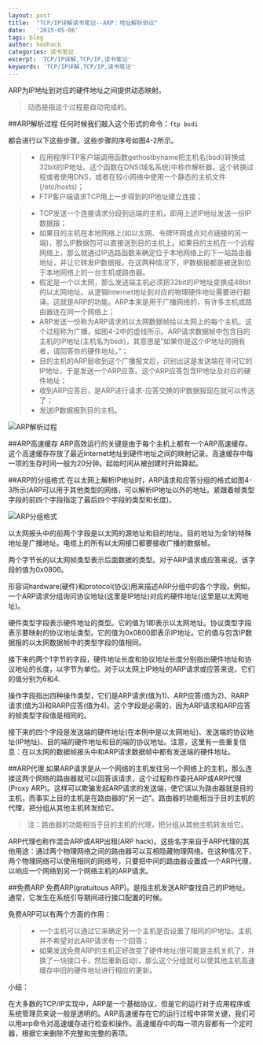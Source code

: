 ```yaml
---
layout: post
title:  "TCP/IP详解读书笔记--ARP：地址解析协议"
date:   '2015-05-06'
tags: blog
author: hoohack
categories: 读书笔记
excerpt: 'TCP/IP详解,TCP/IP,读书笔记'
keywords: 'TCP/IP详解,TCP/IP,读书笔记'
---
```


ARP为IP地址到对应的硬件地址之间提供动态映射。

>动态是指这个过程是自动完成的。

##ARP解析过程
任何时候我们敲入这个形式的命令：`ftp bsdi`

都会进行以下这些步骤。这些步骤的序号如图4-2所示。

> * 应用程序FTP客户端调用函数gethostbyname把主机名(bsdi)转换成32bit的IP地址。这个函数在DNS(域名系统)中称作解析器。这个转换过程或者使用DNS，或者在较小网络中使用一个静态的主机文件(/etc/hosts)；
> * FTP客户端请求TCP用上一步得到的IP地址建立连接；



> * TCP发送一个连接请求分段到远端的主机，即用上述IP地址发送一份IP数据报；
> * 如果目的主机在本地网络上(如以太网、令牌环网或点对点链接的另一端)，那么IP数据包可以直接送到目的主机上。如果目的主机在一个远程网络上，那么就通过IP选路函数来确定位于本地网络上的下一站路由器地址，并让它转发IP数据报。在这两种情况下，IP数据报都是被送到位于本地网络上的一台主机或路由器。
> * 假定是一个以太网，那么发送端主机必须把32bit的IP地址变换成48bit的以太网地址。从逻辑Internet地址到对应的物理硬件地址需要进行翻译。这就是ARP的功能。ARP本来是用于广播网络的，有许多主机或路由器连在同一个网络上；
> * ARP发送一份称为ARP请求的以太网数据帧给以太网上的每个主机。这个过程称为广播，如图4-2中的虚线所示。ARP请求数据帧中包含目的主机的IP地址(主机名为bsdi)，其意思是“如果你是这个IP地址的拥有者，请回答你的硬件地址。”；
> * 目的主机的ARP层收到这个广播报文后，识别出这是发送端在寻问它的IP地址，于是发送一个ARP应答。这个ARP应答包含IP地址及对应的硬件地址；
> * 收到ARP应答后，是ARP进行请求-应答交换的IP数据报现在就可以传送了；
> * 发送IP数据报到目的主机。

![ARP解析过程](http://7u2eqw.com1.z0.glb.clouddn.com/tcp-ip-illustrated-4-2.png)

##ARP高速缓存
ARP高效运行的关键是由于每个主机上都有一个ARP高速缓存。这个高速缓存存放了最近Internet地址到硬件地址之间的映射记录。高速缓存中每一项的生存时间一般为20分钟。起始时间从被创建时开始算起。

##ARP的分组格式
在以太网上解析IP地址时，ARP请求和应答分组的格式如图4-3所示(ARP可以用于其他类型的网络，可以解析IP地址以外的地址。紧跟着帧类型字段的前四个字段指定了最后四个字段的类型和长度)。

![ARP分组格式](http://7u2eqw.com1.z0.glb.clouddn.com/tcp-ip-illustrated-4-3.png)

以太网报头中的前两个字段是以太网的源地址和目的地址。目的地址为全1的特殊地址是广播地址。电缆上的所有以太网接口都要接收广播的数据帧。

两个字节长的以太网帧类型表示后面数据的类型。对于ARP请求或应答来说，该字段的值为0x0806。

形容词hardware(硬件)和protocol(协议)用来描述ARP分组中的各个字段。例如，一个ARP请求分组询问协议地址(这里是IP地址)对应的硬件地址(这里是以太网地址)。

硬件类型字段表示硬件地址的类型。它的值为1即表示以太网地址。协议类型字段表示要映射的协议地址类型。它的值为0x0800即表示IP地址。它的值与包含IP数据报的以太网数据帧中的类型字段的值相同。

接下来的两个1字节的字段，硬件地址长度和协议地址长度分别指出硬件地址和协议地址的长度，以字节为单位。对于以太网上IP地址的ARP请求或应答来说，它们的值分别为6和4.

操作字段指出四种操作类型，它们是ARP请求(值为1)、ARP应答(值为2)、RARP请求(值为3)和RARP应答(值为4)。这个字段是必需的，因为ARP请求和ARP应答的帧类型字段值是相同的。

接下来的四个字段是发送端的硬件地址(在本例中是以太网地址)、发送端的协议地址(IP地址)、目的端的硬件地址和目的端的协议地址。注意，这里有一些重复信息：在以太网的数据帧报头中和ARP请求数据帧中都有发送端的硬件地址。

##ARP代理
如果ARP请求是从一个网络的主机发往另一个网络上的主机，那么连接这两个网络的路由器就可以回答该请求，这个过程称作委托ARP或ARP代理(Proxy ARP)。这样可以欺骗发起ARP请求的发送端，使它误以为路由器就是目的主机，而事实上目的主机是在路由器的“另一边”。路由器的功能相当于目的主机的代理，把分组从其他主机转发给它。

>注：路由器的功能相当于目的主机的代理，把分组从其他主机转发给它。

ARP代理也称作混合ARP或ARP出租(ARP hack)。这些名字来自于ARP代理的其他用途：通过两个物理网络之间的路由器可以互相隐藏物理网络。在这种情况下，两个物理网络可以使用相同的网络号，只要把中间的路由器设置成一个ARP代理，以响应一个网络到另一个网络主机的ARP请求。

##免费ARP
免费ARP(gratuitous ARP)。是指主机发送ARP查找自己的IP地址。通常，它发生在系统引导期间进行接口配置的时候。

免费ARP可以有两个方面的作用：

> * 一个主机可以通过它来确定另一个主机是否设置了相同的IP地址。主机并不希望对此ARP请求有一个回答；
> * 如果发送免费ARP的主机正好改变了硬件地址(很可能是主机关机了，并换了一块接口卡，然后重新启动)，那么这个分组就可以使其他主机高速缓存中旧的硬件地址进行相应的更新。

小结：

在大多数的TCP/IP实现中，ARP是一个基础协议，但是它的运行对于应用程序或系统管理员来说一般是透明的。ARP高速缓存在它的运行过程中非常关键，我们可以用arp命令对高速缓存进行检查和操作。高速缓存中的每一项内容都有一个定时器，根据它来删除不完整和完整的表项。
